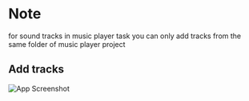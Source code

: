 # Note

for sound tracks in music player task you can only add tracks from the same folder of music player project

## Add tracks
![App Screenshot](./desc.jpg)
